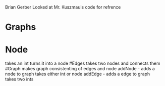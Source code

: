 Brian Gerber
Looked at Mr. Kuszmauls code for refrence

# Graphs
# Node
takes an int turns it into a node
#Edges
takes two nodes and connects them
#Graph
makes graph consistenting of edges and node
addNode - adds a node to graph takes either int or node
addEdge - adds a edge to graph takes two ints
